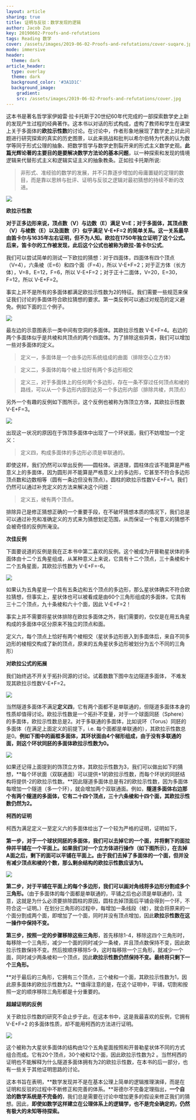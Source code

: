 ```yaml
---
layout: article
sharing: true
title: 证明与反驳：数学发现的逻辑
author: Jacob Zuo
key: 20190602-Proofs-and-refutations
tags: Reading 数学
cover: /assets/images/2019-06-02-Proofs-and-refutations/cover-suqare.jpg
mode: immersive
header:
  theme: dark
article_header:
  type: overlay
  theme: dark
  background_color: '#3A1D1C'
  background_image: 
    gradient: 
    src: /assets/images/2019-06-02-Proofs-and-refutations/cover.jpg
---
```


这本书是著名哲学家伊姆雷·拉卡托斯于20世纪60年代完成的一部探索数学史上新的发现产生过程的经典著作。这本书以对话的形式构成，虚构了教师和学生在课堂上关于多面体的**欧拉示性数**的讨论。在讨论中，作者形象地展现了数学史上对此问题进行研究探索的真实的历史图景，以此来挑战和批判以希尔伯特为代表的认为数学等同于形式公理的抽象、把数学哲学与数学史割裂开来的形式主义数学史观。**此篇光辉论著的主要目的是要解决数学方法论的基本问题**，以一种探索和发现的情境逻辑来代替形式主义和逻辑实证主义的抽象教条。正如拉卡托斯所说:

> 非形式、准经验的数学的发展，并不只靠逐步增加的毋庸置疑的定理的数目，而是靠以思辨与批评、证明与反驳之逻辑对最初猜想的持续不断的改进。

![]({{site.url}}/assets/images/2019-06-02-Proofs-and-refutations/cover-clear.jpg)

<!--more-->

**欧拉示性数**

**对于正多边形来说，顶点数（V）与边数（E）满足 V=E；对于多面体，其顶点数（V）与棱数（E）以及面数（F）似乎满足 V-E+F=2 的简单关系。**这一关系最早由笛卡尔与1635年左右证明，但不为人知。欧拉在1750年独立证明了这个公式。后来，笛卡尔的工作被发现，此后这个公式也被称为**欧拉-笛卡尔公式**。

我们可以尝试简单的测试一下欧拉的猜想：对于四面体，四面体有四个顶点（V=4），六条棱（E=6）和四个面（F=4），所以 V-E+F=2；对于正方体（长方体），V=8，E=12，F=6，所以 V-E+F=2；对于正十二面体，V=20，E=30，F=12，所以 V-E+F=2。

事实上并不是所有的多面体都满足欧拉示性数为2的特征。我们需要一些规范来保证我们讨论的多面体符合欧拉猜想的要求。第一类反例可以通过对规范的定义避免。例如下面的三个例子。

![]({{site.url}}/assets/images/2019-06-02-Proofs-and-refutations/fig-1.png)

最左边的示意图表示一类中间有空洞的多面体。其欧拉示性数 V-E+F=4。右边的两个多面体似乎是共棱和共顶点的两个四面体。为了排除这些异类，我们可以增加一些对多面体的定义。

> 定义一，多面体是一个由多边形系统组成的曲面（排除空心立方体）

> 定义二，多面体的每个棱上恰好有两个多边形相交

> 定义三，对于多面体上的任何两个多边形，存在一条不穿过任何顶点和棱的路线，可以从一个多边形内部到达另一个多边形内部（排除共棱，共顶点）

另外一个有趣的反例如下图所示，这个反例也被称为饰顶立方体，其欧拉示性数 V-E+F=3。

![]({{site.url}}/assets/images/2019-06-02-Proofs-and-refutations/fig-2.png)


出现这一状况的原因在于饰顶多面体中出现了一个环状面，我们不妨增加一个定义：

> 定义四，构成多面体的多边形必须是单联通的。

即使这样，我们仍然可以举出反例——圆柱体。讲道理，圆柱体应该不能算是严格意义上的多面体，因为圆形并不能算是严格意义上的多边形，它甚至不符合多边形顶点数和边数相等（圆有一条边但没有顶点）。圆柱的欧拉示性数V-E+F=1。我们仍然可以通过补充定义的方法来解决这个问题：

> 定义五，棱有两个顶点。

排除异己是修正猜想正确的一个重要手段，在不破坏猜想本质的情况下，我们总是可以通过补充和准确定义的方式来为猜想划定范围，从而保证一个有意义的猜想不会被奇怪的反例所淹没。

**次佳反例**

下面要说道的反例是我在正本书中第二喜欢的反例。这个被成为开普勒星状体的多面体由十二个五角星组成，从某种意义上来说，它具有十二个顶点，三十条棱和十二个五角星面，其欧拉示性数为 V-E+F=-6。

![]({{site.url}}/assets/images/2019-06-02-Proofs-and-refutations/fig-3.png)

如果认为五角星是一个具有五条边和五个顶点的多边形，那么星状体确实不符合欧拉猜想，但事实上，星状体也可以被看成是由60个三角形组成的多面体，它具有三十二个顶点，九十条棱和六十个面，因此 V-E+F=2！

事实上并不需要将星状体排除在欧拉多面体之外，我们需要的，仅仅是在用五角星构成的多面体中区分原来不独立的顶点和面。

定义六，每个顶点上恰好有两个棱相交（星状多边形嵌入到多面体后，来自不同多边形的棱相交构成了新的顶点，原来的五角星状多边形被划分为五个不同的三角形）

**对欧拉公式的拓展**

我们始终逃不开关于拓扑同源的讨论。试着数数下图中左边隧道多面体， 不难发现其欧拉示性数V-E+F=2。

![]({{site.url}}/assets/images/2019-06-02-Proofs-and-refutations/fig-4.png)

当然隧道多面体不满足**定义四**，它有两个面都不是单联通的，但隧道多面体本身的性质却值得讨论。欧拉示性数是一个拓扑不变量，对于一个球面同胚（Sphere）的多面体，欧拉示性数总是2。对于多联通的多面体，比如说环（Torus）同胚的多面体（在满足上面定义的前提下，i.e. 每个面都是单联通的），其欧拉示性数总是0。**例如下图中的画框多面体，其环状面由4个梯形组成，由于没有多联通的面，则这个环状同胚的多面体欧拉示性数为0。**

![]({{site.url}}/assets/images/2019-06-02-Proofs-and-refutations/fig-5.png)

如果还记得上面提到的饰顶立方体，其欧拉示性数为3，我们可以做出如下的猜想，**每个环状面（双联通面）可以提供+1的欧拉示性数，而每个环状的同胚结构将提供-2的欧拉示性数。**因此隧道多面体总是有2的欧拉示性数，因为多面体每增加一个隧道（多一个环），就会增加两个双联通面。例如，**隧道多面体右边那个有两个隧道的多面体，它有二十四个顶点，三十六条棱和十四个面，其欧拉示性数仍然为2。**

**柯西的证明**

柯西为满足定义一至定义六的多面体给出了一个较为严格的证明，证明如下，

**第一步，对于一个球状同胚的多面体，我们可以去掉它的一个面，并将剩下的面拉伸并平铺在一个平面上。**如果我们对一个立方体进行操作（如下图所示），在去掉A面之后，剩下的面可以平铺在平面上。由于我们去掉了多面体的一个面，但并没有减少顶点和棱的个数，那么**剩余结构的欧拉示性数应该为1。**

![]({{site.url}}/assets/images/2019-06-02-Proofs-and-refutations/fig-6.png)

**第二步，对于平铺在平面上的每个多边形，我们可以画对角线将多边形分割成多个三角形。**（由于多面体的每个面都是单联通的，平铺之后也必须是单联通的，注意，这就是为什么必须要排除圆柱的原因，圆柱去掉顶面后平铺会得到一个环，不符合这一证明。）在划分三角形的过程中，每增加一条线段（棱），就会将原来的一个面分割成两个面，即增加了一个面，同时并没有顶点增加，因此**欧拉示性数在这一操作中保持不变。**

**第三步，按照一定的步骤移除这些三角形**，首先移除1-4，移除这四个三角形时，每移除一个三角形，减少一个面的同时减少一条棱，并且顶点数保持不变，因此欧拉示性数保持不变。然后按顺序移除5-9，这时每移除一个三角形，就减少一个面，同时减少两条棱和一个顶点，因此**欧拉示性数仍然保持不变。最终将只剩下一个三角形。**

**对于最后的三角形，它拥有三个顶点，三个棱和一个面，其欧拉示性数为1，因此原多面体的欧拉示性数为2。**值得注意的是，在这个证明中，平铺，切割和按照一定的顺序移除三角形都是十分重要的。

**超越证明的反例**

关于欧拉示性数的研究不会止步于此，在这本书中，这是我最喜欢的反例，它拥有 V-E+F=2 的多面体性质，却不能用柯西的方法进行证明。

![]({{site.url}}/assets/images/2019-06-02-Proofs-and-refutations/fig-7.png)

这个被称为大星状多面体的结构由12个五角星面按照和开普勒星状体不同的方式组合而成。它有20个顶点，30个棱和12个面，因此欧拉示性数为2 。当然柯西的证明也不能解释为什么隧道多面体拥有为2的欧拉示性数，在本书的后一部分，也有一些关于其他证明思路的讨论。

这本书旨在表明，**数学发现并不是在基本公理上简单的逻辑推理演绎，而是在证明和反驳的过程中不断修正和完善的体系。**哥德尔不完备定理指出，**一个自洽的数学系统是不完备的**，我们总是需要在讨论中增加更多的假设来修正我们的猜想。因此，**即使如数学这样建立在公理体系上的逻辑学，也不是完全确定的，仍然有极大的未知等待探索。**

